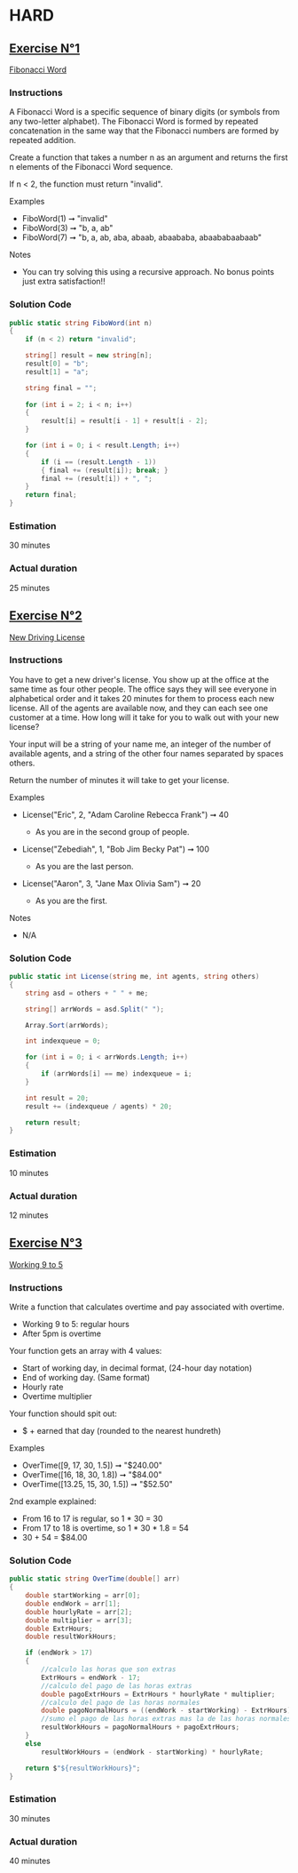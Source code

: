 # HARD

## <u>Exercise N°1</u>

[Fibonacci Word](https://edabit.com/challenge/8JegGd37XazwMJvs6)

### Instructions
A Fibonacci Word is a specific sequence of binary digits (or symbols from any two-letter alphabet). The Fibonacci Word is formed by repeated concatenation in the same way that the Fibonacci numbers are formed by repeated addition.

Create a function that takes a number n as an argument and returns the first n elements of the Fibonacci Word sequence.

If n < 2, the function must return "invalid".

Examples
- FiboWord(1) ➞ "invalid"
- FiboWord(3) ➞ "b, a, ab"
- FiboWord(7) ➞ "b, a, ab, aba, abaab, abaababa, abaababaabaab"

Notes
- You can try solving this using a recursive approach. No bonus points just extra satisfaction!!

### Solution Code  

```cs
public static string FiboWord(int n)
{
    if (n < 2) return "invalid";

    string[] result = new string[n];
    result[0] = "b";
    result[1] = "a";

    string final = "";
            
    for (int i = 2; i < n; i++)
    {
        result[i] = result[i - 1] + result[i - 2];
    }

    for (int i = 0; i < result.Length; i++)
    {
        if (i == (result.Length - 1))
        { final += (result[i]); break; }
        final += (result[i]) + ", ";
    }
    return final;
}
```

### Estimation
30 minutes

### Actual duration
25 minutes

## <u>Exercise N°2</u>

[New Driving License](https://edabit.com/challenge/HfpK34Ty4SZhN2d9e)

### Instructions
You have to get a new driver's license. You show up at the office at the same time as four other people. The office says they will see everyone in alphabetical order and it takes 20 minutes for them to process each new license. All of the agents are available now, and they can each see one customer at a time. How long will it take for you to walk out with your new license?

Your input will be a string of your name me, an integer of the number of available agents, and a string of the other four names separated by spaces others.

Return the number of minutes it will take to get your license.

Examples
- License("Eric", 2, "Adam Caroline Rebecca Frank") ➞ 40
    - As you are in the second group of people.

- License("Zebediah", 1, "Bob Jim Becky Pat") ➞ 100
    - As you are the last person.

- License("Aaron", 3, "Jane Max Olivia Sam") ➞ 20
    - As you are the first.

Notes
- N/A

### Solution Code  

```cs
public static int License(string me, int agents, string others)
{
    string asd = others + " " + me;

    string[] arrWords = asd.Split(" ");

    Array.Sort(arrWords);

    int indexqueue = 0;

    for (int i = 0; i < arrWords.Length; i++)
    {
        if (arrWords[i] == me) indexqueue = i;
    }

    int result = 20;
    result += (indexqueue / agents) * 20;

    return result;
}
```

### Estimation
10 minutes

### Actual duration
12 minutes

## <u>Exercise N°3</u> 

[Working 9 to 5](https://edabit.com/challenge/rkzH6YsPNgoJjn75i)

### Instructions

Write a function that calculates overtime and pay associated with overtime.
- Working 9 to 5: regular hours
- After 5pm is overtime

Your function gets an array with 4 values:

- Start of working day, in decimal format, (24-hour day notation)
- End of working day. (Same format)
- Hourly rate
- Overtime multiplier

Your function should spit out:
- $ + earned that day (rounded to the nearest hundreth)

Examples
- OverTime([9, 17, 30, 1.5]) ➞ "$240.00"
- OverTime([16, 18, 30, 1.8]) ➞ "$84.00"
- OverTime([13.25, 15, 30, 1.5]) ➞ "$52.50"

2nd example explained:
- From 16 to 17 is regular, so 1 * 30 = 30
- From 17 to 18 is overtime, so 1 * 30 * 1.8 = 54
- 30 + 54 = $84.00

### Solution Code  

```cs
public static string OverTime(double[] arr)
{
    double startWorking = arr[0];
    double endWork = arr[1];
    double hourlyRate = arr[2];
    double multiplier = arr[3];
    double ExtrHours;
    double resultWorkHours;

    if (endWork > 17)
    {
        //calculo las horas que son extras
        ExtrHours = endWork - 17;
        //calculo del pago de las horas extras
        double pagoExtrHours = ExtrHours * hourlyRate * multiplier;
        //calculo del pago de las horas normales
        double pagoNormalHours = ((endWork - startWorking) - ExtrHours) * hourlyRate;
        //sumo el pago de las horas extras mas la de las horas normales
        resultWorkHours = pagoNormalHours + pagoExtrHours;
    }
    else
        resultWorkHours = (endWork - startWorking) * hourlyRate;

    return $"${resultWorkHours}";
}
```

### Estimation
30 minutes

### Actual duration
40 minutes